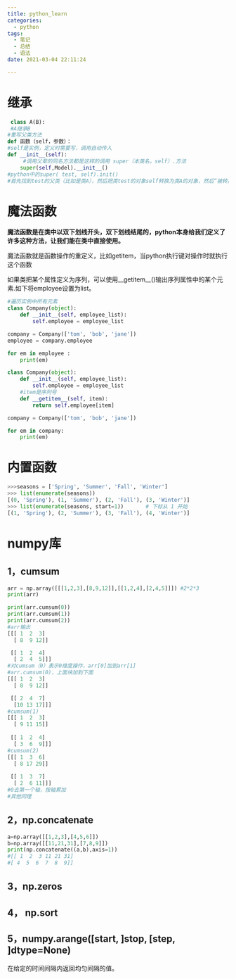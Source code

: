 ```yaml
---
title: python_learn
categories:
  - python
tags:
  - 笔记
  - 总结
  - 语法
date: 2021-03-04 22:11:24

---
```




# 继承

~~~python
 class A(B):
 #A继承B
#重写父类方法
def 函数（self，参数）：
#self是实例，定义时需要写，调用自动传入
def __init__(self):
     #调用父辈的同名方法都是这样的调用 super（本类名，self）.方法
    super(self,Model).__init__()
#python中的super( test, self).init()
#首先找到test的父类（比如是类A），然后把类test的对象self转换为类A的对象，然后“被转换”的类A对象调用自己的__init__函数.
~~~

# 魔法函数

​	**魔法函数是在类中以双下划线开头，双下划线结尾的，python本身给我们定义了许多这种方法，让我们能在类中直接使用。**

​	魔法函数就是函数操作的重定义，比如getitem，当python执行键对操作时就执行这个函数

如果类把某个属性定义为序列，可以使用__getitem__()输出序列属性中的某个元素.如下将employee设置为list。

~~~python
#遍历实例中所有元素
class Company(object):
    def __init__(self, employee_list):
        self.employee = employee_list

company = Company(['tom', 'bob', 'jane'])
employee = company.employee

for em in employee :
    print(em)

~~~

~~~python
class Company(object):
    def __init__(self, employee_list):
        self.employee = employee_list
	#item是序列号
    def __getitem__(self, item):
        return self.employee[item]

company = Company(['tom', 'bob', 'jane'])

for em in company:
    print(em)

~~~

# 内置函数

~~~python
>>>seasons = ['Spring', 'Summer', 'Fall', 'Winter']
>>> list(enumerate(seasons))
[(0, 'Spring'), (1, 'Summer'), (2, 'Fall'), (3, 'Winter')]
>>> list(enumerate(seasons, start=1))       # 下标从 1 开始
[(1, 'Spring'), (2, 'Summer'), (3, 'Fall'), (4, 'Winter')]
~~~

# numpy库

## 1，cumsum

~~~python
arr = np.array([[[1,2,3],[8,9,12]],[[1,2,4],[2,4,5]]]) #2*2*3
print(arr)

print(arr.cumsum(0))
print(arr.cumsum(1))
print(arr.cumsum(2))
#arr输出
[[[ 1  2  3]
  [ 8  9 12]]

 [[ 1  2  4]
  [ 2  4  5]]]
#对cumsum（0）表示0维度操作，arr[0]加到arr[1]
#arr.cumsum(0)，上面块加到下面
[[[ 1  2  3]
  [ 8  9 12]]

 [[ 2  4  7]
  [10 13 17]]]
#cumsum(1)
[[[ 1  2  3]
  [ 9 11 15]]
 
 [[ 1  2  4]
  [ 3  6  9]]]
#cumsum(2)
[[[ 1  3  6]
  [ 8 17 29]]
 
 [[ 1  3  7]
  [ 2  6 11]]]
#0去第一个轴，按轴累加
#其他同理
~~~

## 2，np.concatenate

~~~python
a=np.array([[1,2,3],[4,5,6]])
b=np.array([[11,21,31],[7,8,9]])
print(np.concatenate((a,b),axis=1))
#[[ 1  2  3 11 21 31]
#[ 4  5  6  7  8  9]]
~~~

## 3，np.zeros

## 4， np.sort

## 5，**numpy.arange([start, ]stop, [step, ]dtype=None)**

在给定的时间间隔内返回均匀间隔的值。



